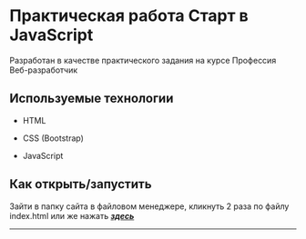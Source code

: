 # Практическая работа **Старт в JavaScript**

Разработан в качестве практического задания на курсе Профессия Веб-разработчик

## Используемые технологии

- HTML

- CSS (Bootstrap)

- JavaScript

## Как открыть/запустить

Зайти в папку сайта в файловом менеджере, кликнуть 2 раза по файлу index.html или же нажать **_[здесь](https://fdi619.github.io/task-6.8/)_**

---

